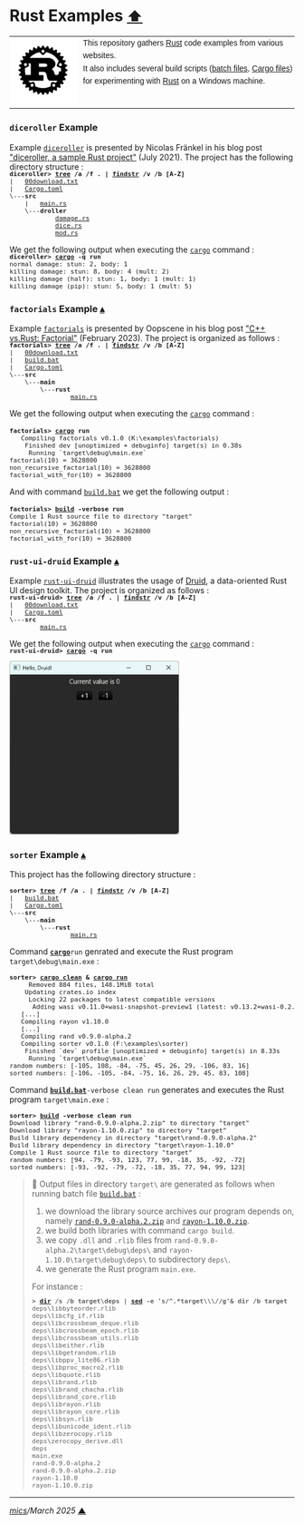 # <span id="top">Rust Examples</span> <span style="font-size:90%;">[⬆](../README.md#top)</span>

<table style="font-family:Helvetica,Arial;line-height:1.6;">
  <tr>
  <td style="border:0;padding:0 10px 0 0;min-width:120px;"><a href="https://www.rust-lang.org/" rel="external"><img src="../docs/images/rust-logo-blk.svg"" width="120" alt="Rust project"/></a></td>
  <td style="border:0;padding:0;vertical-align:text-top;">This repository gathers <a href="https://www.rust-lang.org/" rel="external">Rust</a> code examples from various websites.<br/>
  It also includes several build scripts (<a href="https://en.wikibooks.org/wiki/Windows_Batch_Scripting">batch files</a>, <a href="https://doc.rust-lang.org/cargo/reference/manifest.html">Cargo files</a>) for experimenting with <a href="https://www.rust-lang.org/" rel="external">Rust</a> on a Windows machine.
  </td>
  </tr>
</table>

### <span id="diceroller">`diceroller` Example</span>

Example [`diceroller`](./diceroller/) is presented by Nicolas Fränkel in his blog post ["diceroller, a sample Rust project"](https://blog.frankel.ch/start-rust/8/) (July 2021). The project has the following directory structure :
<pre style="font-size:80%;margin-top:-16px;">
<b>diceroller&gt; <a href="https://learn.microsoft.com/en-us/windows-server/administration/windows-commands/tree" rel="external">tree</a> /a /f . | <a href="https://learn.microsoft.com/en-us/windows-server/administration/windows-commands/findstr" rel="external">findstr</a> /v /b [A-Z]</b>
|   <a href="./diceroller/00download.txt">00download.txt</a>
|   <a href="./diceroller/Cargo.toml">Cargo.toml</a>
\---<b>src</b>
    |   <a href="./diceroller/src/main.rs">main.rs</a>
    \---<b>droller</b>
            <a href="./diceroller/src/droller/damage.rs">damage.rs</a>
            <a href="./diceroller/src/droller/dice.rs">dice.rs</a>
            <a href="./diceroller/src/droller/mod.rs">mod.rs</a>
</pre>

We get the following output when executing the [`cargo`][cargo_cli] command :
<pre style="font-size:80%; margin-top:-16px;">
<b>diceroller&gt; <a href="https://doc.rust-lang.org/cargo/commands/cargo-run.html" rel="external">cargo</a> -q run</b>
normal damage: stun: 2, body: 1
killing damage: stun: 8, body: 4 (mult: 2)
killing damage (half): stun: 1, body: 1 (mult: 1)
killing damage (pip): stun: 5, body: 1 (mult: 5)
</pre>

<!--=======================================================================-->

### <span id="factorials">`factorials` Example</span> [**&#x25B4;**](#top)

Example [`factorials`](./factorials/) is presented by Oopscene in his blog post ["C++ vs.Rust: Factorial"](https://oopscenities.net/2023/02/22/factorial-in-rust-vs-factorial-in-c/) (February 2023). The project is organized as follows :
<pre style="font-size:80%;margin-top:-16px;">
<b>factorials&gt; <a href="https://learn.microsoft.com/en-us/windows-server/administration/windows-commands/tree">tree</a> /a /f . | <a href="https://learn.microsoft.com/en-us/windows-server/administration/windows-commands/findstr">findstr</a> /v /b [A-Z]</b>
|   <a href="./factorials/00download.txt">00download.txt</a>
|   <a href="./factorials/build.bat">build.bat</a>
|   <a href="./factorials/Cargo.toml">Cargo.toml</a>
\---<b>src</b>
    \---<b>main</b>
        \---<b>rust</b>
                <a href="./factorials/src/main/rust/main.rs">main.rs</a>
</pre>

We get the following output when executing the [`cargo`][cargo_cli] command :
<pre style="font-size:80%;margin-top:16px;">
<b>factorials&gt; <a href="https://doc.rust-lang.org/cargo/commands/cargo-run.html" rel="external">cargo</a> run</b>
   Compiling factorials v0.1.0 (K:\examples\factorials)
    Finished dev [unoptimized + debuginfo] target(s) in 0.38s
     Running `target\debug\main.exe`
factorial(10) = 3628800
non_recursive_factorial(10) = 3628800
factorial_with_for(10) = 3628800
</pre>

And with command [`build.bat`](./factorials/build.bat) we get the following output :
<pre style="font-size:80%;margin-top:16px;">
<b>factorials&gt; <a href="./factorials/build.bat">build</a> -verbose run</b>
Compile 1 Rust source file to directory "target"
factorial(10) = 3628800
non_recursive_factorial(10) = 3628800
factorial_with_for(10) = 3628800
</pre>

<!--=======================================================================-->

### <span id="rust_ui_druid">`rust-ui-druid` Example</span> [**&#x25B4;**](#top)

Example [`rust-ui-druid`](./rust-ui-druid/) illustrates the usage of [Druid], a data-oriented Rust UI design toolkit. The project is organized as follows :
<pre style="font-size:80%;margin-top:-16px;">
<b>rust-ui-druid&gt; <a href="https://learn.microsoft.com/en-us/windows-server/administration/windows-commands/tree">tree</a> /a /f . | <a href="https://learn.microsoft.com/en-us/windows-server/administration/windows-commands/findstr">findstr</a> /v /b [A-Z]</b>
|   <a href="./rust-ui-druid/00download.txt">00download.txt</a>
|   <a href="./rust-ui-druid/Cargo.toml">Cargo.toml</a>
\---<b>src</b>
        <a href="./rust-ui-druid/src/main.rs">main.rs</a>
</pre>

We get the following output when executing the [`cargo`][cargo_cli] command :
<pre style="font-size:80%;margin-top:-16px;">
<b>rust-ui-druid&gt; <a href="https://doc.rust-lang.org/cargo/commands/cargo-run.html" rel="external">cargo</a> -q run</b>
</pre>

<img src="images/rust-ui-druid.png" width="300px"/>

<!--=======================================================================-->

### <span id="sorter">`sorter` Example</span> [**&#x25B4;**](#top)

This project has the following directory structure :

<pre style="font-size:80%;">
<b>sorter&gt; <a href="">tree</a> /f /a . | <a href="">findstr</a> /v /b [A-Z]</b>
|   <a href="./sorter/build.bat">build.bat</a>
|   <a href="./sorter/Cargo.toml">Cargo.toml</a>
\---<b>src</b>
    \---<b>main</b>
        \---<b>rust</b>
                <a href="./sorter/src/main/rust/main.rs">main.rs</a>
</pre>

Command [**`cargo`**][cargo_cli]`run` genrated and execute the Rust program `target\debug\main.exe` :

<pre style="font-size:80%;">
<b>sorter&gt; <a href="https://doc.rust-lang.org/cargo/commands/cargo-clean.html">cargo clean</a> &amp; <a href="https://doc.rust-lang.org/cargo/commands/cargo-run.html">cargo run</a></b>
     Removed 884 files, 148.1MiB total
    Updating crates.io index
     Locking 22 packages to latest compatible versions
      Adding wasi v0.11.0+wasi-snapshot-preview1 (latest: v0.13.2+wasi-0.2.1)
   [...]
   Compiling rayon v1.10.0
   [...]
   Compiling rand v0.9.0-alpha.2
   Compiling sorter v0.1.0 (F:\examples\sorter)
    Finished `dev` profile [unoptimized + debuginfo] target(s) in 8.33s
     Running `target\debug\main.exe`
random numbers: [-105, 108, -84, -75, 45, 26, 29, -106, 83, 16]
sorted numbers: [-106, -105, -84, -75, 16, 26, 29, 45, 83, 108]
</pre>

Command [**`build.bat`**](./sorter/build.bat)`-verbose clean run` generates and executes the Rust program `target\main.exe` :

<pre style="font-size:80%;">
<b>sorter&gt; <a href="./sorter/build.bat">build</a> -verbose clean run</b>
Download library "rand-0.9.0-alpha.2.zip" to directory "target"
Download library "rayon-1.10.0.zip" to directory "target"
Build library dependency in directory "target\rand-0.9.0-alpha.2"
Build library dependency in directory "target\rayon-1.10.0"
Compile 1 Rust source file to directory "target"
random numbers: [94, -79, -93, 123, 77, 99, -18, 35, -92, -72]
sorted numbers: [-93, -92, -79, -72, -18, 35, 77, 94, 99, 123]
</pre>

> **:mag_right:** Output files in directory <code>target\\</code> are generated as follows when running batch file <a href="./sorter/build.bat"><code>build.bat</code></a> :
> <ol>
> <li>we download the library source archives our program depends on, namely <a href="https://crates.io/crates/rand" rel="external"><code>rand-0.9.0-alpha.2.zip</code></a> and <a href="https://crates.io/crates/rayon" rel="external"><code>rayon-1.10.0.zip</code></a>.</li>
> <li>we build both libraries with command <code>cargo build</code>.</li>
> <li>we copy <code>.dll</code> and <code>.rlib</code> files from <code>rand-0.9.0-alpha.2\target\debug\deps\</code> and <code>rayon-1.10.0\target\debug\deps\</code> to subdirectory <code>deps\</code>.</li>
> <li>we generate the Rust program <code>main.exe</code>.</li>
> </ol>
> For instance :
> <pre style="font-size:80%;">
> <b>&gt; <a href="">dir</a> /s /b target\deps | <a href="">sed</a> -e 's/^.*target\\\//g'& dir /b target</b>
> deps\libbyteorder.rlib
> deps\libcfg_if.rlib
> deps\libcrossbeam_deque.rlib
> deps\libcrossbeam_epoch.rlib
> deps\libcrossbeam_utils.rlib
> deps\libeither.rlib
> deps\libgetrandom.rlib
> deps\libppv_lite86.rlib
> deps\libproc_macro2.rlib
> deps\libquote.rlib
> deps\librand.rlib
> deps\librand_chacha.rlib
> deps\librand_core.rlib
> deps\librayon.rlib
> deps\librayon_core.rlib
> deps\libsyn.rlib
> deps\libunicode_ident.rlib
> deps\libzerocopy.rlib
> deps\zerocopy_derive.dll
> deps
> main.exe
> rand-0.9.0-alpha.2
> rand-0.9.0-alpha.2.zip
> rayon-1.10.0
> rayon-1.10.0.zip
> </pre>

***

*[mics](https://lampwww.epfl.ch/~michelou/)/March 2025* [**&#9650;**](#top)
<span id="bottom">&nbsp;</span>

<!-- link refs -->

[cargo_cli]: https://doc.rust-lang.org/cargo/commands/cargo.html
[druid]: https://crates.io/crates/druid
